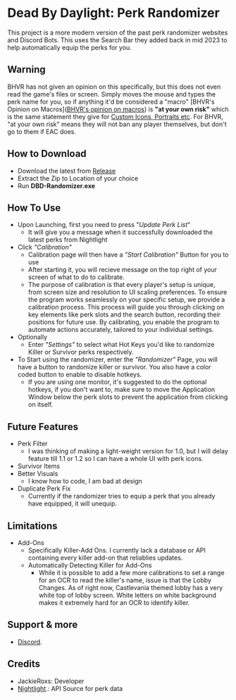 # Dead By Daylight: Perk Randomizer

This project is a more modern version of the past perk randomizer websites and Discord Bots.
This uses the Search Bar they added back in mid 2023 to help automatically equip the perks for you.

## Warning
BHVR has not given an opinion on this specifically, but this does not even read the game's files or screen. Simply moves the mouse and types the perk name for you, so if anything it'd be considered a "macro"
[BHVR's Opinion on Macros]([BHVR's opinion on macros](https://forums.bhvr.com/dead-by-daylight/discussion/82667/will-struggle-macros-get-you-banned)) is **"at your own risk"** which is the same statement they give for [Custom Icons, Portraits etc](https://steamcommunity.com/app/381210/discussions/0/5291222404438553872/#c5291222404440824189). For BHVR, "at your own risk" means they will not ban any player themselves, but don't go to them if EAC does. 

## How to Download
* Download the latest from [Release](https://github.com/JackieRoxs/DBD-Perk-Randomizer/releases/tag/Release)
* Extract the Zip to Location of your choice
* Run **DBD-Randomizer.exe**

## How To Use
* Upon Launching, first you need to press "*Update Perk List*"
    * It will give you a message when it successfully downloaded the latest perks from Nightlight
* Click *"Calibration"*
    * Calibration page will then have a *"Start Calibration"* Button for you to use
    * After starting it, you will recieve message on the top right of your screen of what to do to calibrate.
    * The purpose of calibration is that every player's setup is unique, from screen size and resolution to UI scaling preferences. To ensure the program works seamlessly on your specific setup, we provide a calibration process. This process will guide you through clicking on key elements like perk slots and the search button, recording their positions for future use. By calibrating, you enable the program to automate actions accurately, tailored to your individual settings.
* Optionally
    * Enter *"Settings"* to select what Hot Keys you'd like to randomize Killer or Survivor perks respectively. 
* To Start using the randomizer, enter the *"Randomizer"* Page, you will have a button to randomize killer or survivor. You also have a color coded button to enable to disable hotkeys. 
    * If you are using one monitor, it's suggested to do the optional hotkeys, if you don't want to, make sure to move the Application Window below the perk slots to prevent the application from clicking on itself. 

## Future Features
* Perk Filter
    * I was thinking of making a light-weight version for 1.0, but I will delay feature till 1.1 or 1.2 so I can have a whole UI with perk icons. 
* Survivor Items
* Better Visuals
    * I know how to code, I am bad at design
* Duplicate Perk Fix
    * Currently if the randomizer tries to equip a perk that you already have equipped, it will unequip. 

## Limitations
* Add-Ons
    * Specifically Killer-Add Ons. I currently lack a database or API containing every killer add-on that reliablies updates. 
    * Automatically Detecting Killer for Add-Ons
        * While it is possible to add a few more calibrations to set a range for an OCR to read the killer's name, issue is that the Lobby Changes. As of right now, Castlevania themed lobby has a very white top of lobby screen. White letters on white background makes it extremely hard for an OCR to identify killer. 

## Support & more
* [Discord](https://discord.gg/hSGpY3qV6F).

## Credits
* JackieRoxs: Developer
* [Nightlight](https://nightlight.gg/).: API Source for perk data 
